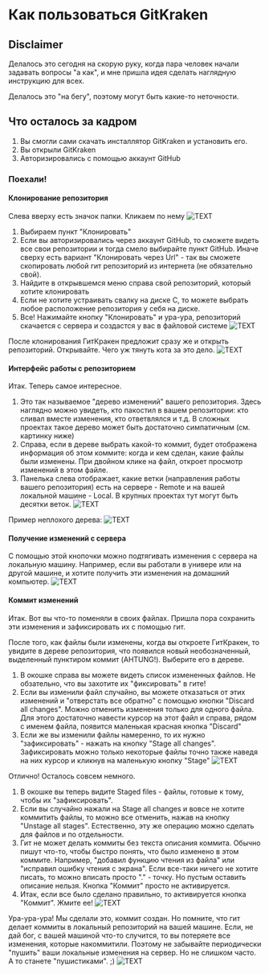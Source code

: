 # Как пользоваться GitKraken
## Disclaimer
Делалось это сегодня на скорую руку, когда пара человек начали задавать вопросы "а как", и мне пришла идея сделать наглядную инструкцию для всех.

Делалось это "на бегу", поэтому могут быть какие-то неточности.

## Что осталось за кадром
1. Вы смогли сами скачать инсталлятор GitKraken и установить его.
2. Вы открыли GitKraken
3. Авторизировались с помощью аккаунт GitHub

### Поехали!
#### Клонирование репозитория
Слева вверху есть значок папки. Кликаем по нему
![TEXT](https://github.com/StriderAJR/StudentCpp/blob/master/illustr/Git%20usage/GitKraken/3.PNG "TEXT")

1. Выбираем пункт "Клонировать"
2. Если вы авторизировались через аккаунт GitHub, то сможете видеть все свои репозитории и тогда смело выбирайте пункт GitHub. Иначе сверху есть вариант "Клонировать через Url" - так вы сможете скопировать любой гит репозиторий из интернета (не обязательно свой).
3. Найдите в открывшемся меню справа свой репозиторий, который хотите клонировать
4. Если не хотите устраивать свалку на диске C, то можете выбрать любое расположение репозитория у себя на диске.
5. Все! Нажимайте кнопку "Клонировать" и ура-ура, репозиторий скачается с сервера и создастся у вас в файловой системе
![TEXT](https://github.com/StriderAJR/StudentCpp/blob/master/illustr/Git%20usage/GitKraken/4.PNG "TEXT")

После клонирования ГитКракен предложит сразу же и открыть репозиторий. Открывайте. Чего уж тянуть кота за это дело.
![TEXT](https://github.com/StriderAJR/StudentCpp/blob/master/illustr/Git%20usage/GitKraken/5.PNG "TEXT")

#### Интерфейс работы с репозиторием
Итак. Теперь самое интересное.

1. Это так называемое "дерево изменений" вашего репозитория. Здесь наглядно можно увидеть, кто пакостил в вашем репозитории: кто сливал вместе изменения, кто ответвлялся и т.д. В сложных проектах такое дерево может быть достаточно симпатичным (см. картинку ниже)
2. Справа, если в дереве выбрать какой-то коммит, будет отображена информация об этом коммите: когда и кем сделан, какие файлы были изменены. При двойном клике на файл, откроет просмотр изменений в этом файле.
3. Панелька слева отображает, какие ветки (направления работы вашего репозитория) есть на сервере - Remote и на вашей локальной машине - Local. В крупных проектах тут могут быть десятки веток.
![TEXT](https://github.com/StriderAJR/StudentCpp/blob/master/illustr/Git%20usage/GitKraken/6.1.png "TEXT")

Пример неплохого дерева:
![TEXT](https://github.com/StriderAJR/StudentCpp/blob/master/illustr/Git%20usage/GitKraken/11.PNG "TEXT")

#### Получение изменений с сервера
С помощью этой кнопочки можно подтягивать изменения с сервера на локальную машину. Например, если вы работали в универе или на другой машине, и хотите получить эти изменения на домашний компьютер.
![TEXT](https://github.com/StriderAJR/StudentCpp/blob/master/illustr/Git%20usage/GitKraken/6.2.png "TEXT")

#### Коммит изменений
Итак. Вот вы что-то поменяли в своих файлах. Пришла пора сохранить эти изменения и зафиксировать их с помощью гит.

После того, как файлы были изменены, когда вы откроете ГитКракен, то увидите в дереве репозитория, что появился новый необозначенный, выделенный пунктиром коммит (AHTUNG!). Выберите его в дереве.

1. В окошке справа вы можете видеть список измененных файлов. Не обзательно, что вы захотите их "фиксировать" в гите!
2. Если вы изменили файл случайно, вы можете отказаться от этих изменений и "отверстать все обратно" с помощью кнопки "Discard all changes". Можно отменить изменения только для одного файла. Для этого достаточно навести курсор на этот файл и справа, рядом с именем файла, появится маленькая красная кнопка "Discard"
3. Если же вы изменили файлы намеренно, то их нужно "зафиксировать" - нажать на кнопку "Stage all changes". Зафиксировать можно только некоторые файлы точно также наведя на них курсор и кликнув на маленькую кнопку "Stage"
![TEXT](https://github.com/StriderAJR/StudentCpp/blob/master/illustr/Git%20usage/GitKraken/8.1.png "TEXT")

Отлично! Осталось совсем немного.

1. В окошке вы теперь видите Staged files - файлы, готовые к тому, чтобы их "зафиксировать".
2. Если вы случайно нажали на Stage all changes и вовсе не хотите коммитить файлы, то можно все отменить, нажав на кнопку "Unstage all stages". Естественно, эту же операцию можно сделать для файлов и по отдельности.
3. Гит не может делать коммиты без текста описания коммита. Обычно пишут что-то, чтобы быстро понять, что было изменено в этом коммите. Например, "добавил функцию чтения из файла" или "исправил ошибку чтения с экрана". Если все-таки ничего не хотите писать, то можно вписать просто "." - точку. Но пустым оставить описание нельзя. Кнопка "Коммит" просто не активируется.
4. Итак, если все было сделано правильно, то активируется кнопка "Коммит". Жмите ее!
![TEXT](https://github.com/StriderAJR/StudentCpp/blob/master/illustr/Git%20usage/GitKraken/9.PNG "TEXT")

Ура-ура-ура! Мы сделали это, коммит создан. Но помните, что гит делает коммиты в локальный репозиторий на вашей машине. Если, не дай бог, с вашей машиной что-то случится, то вы потеряете все изменения, которые накоммитили. Поэтому не забывайте периодически "пушить" ваши локальные изменения на сервер. Но не слишком часто. А то станете "пушистиками". ;)
![TEXT](https://github.com/StriderAJR/StudentCpp/blob/master/illustr/Git%20usage/GitKraken/10.PNG "TEXT")
